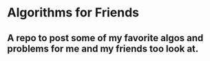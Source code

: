 # Algorithms for Friends

## A repo to post some of my favorite algos and problems for me and my friends too look at. 
